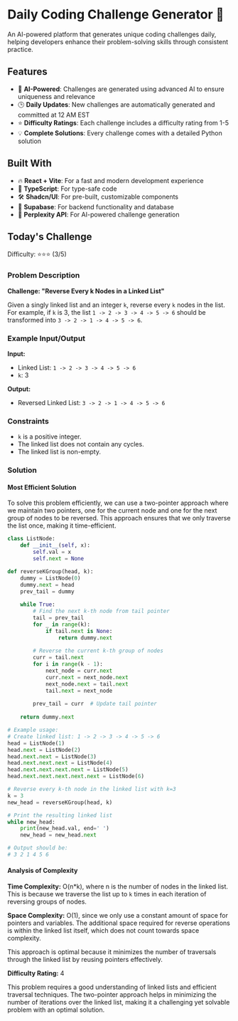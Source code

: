 # Daily Coding Challenge Generator 🚀

An AI-powered platform that generates unique coding challenges daily, helping developers enhance their problem-solving skills through consistent practice.

## Features

- 🤖 **AI-Powered**: Challenges are generated using advanced AI to ensure uniqueness and relevance
- 🕒 **Daily Updates**: New challenges are automatically generated and committed at 12 AM EST
- ⭐ **Difficulty Ratings**: Each challenge includes a difficulty rating from 1-5
- 💡 **Complete Solutions**: Every challenge comes with a detailed Python solution

## Built With

- 🔥 **React + Vite**: For a fast and modern development experience
- 🔷 **TypeScript**: For type-safe code
- 🛠️ **Shadcn/UI**: For pre-built, customizable components
- 🔌 **Supabase**: For backend functionality and database
- 🤖 **Perplexity API**: For AI-powered challenge generation

## Today's Challenge

Difficulty: ⭐⭐⭐ (3/5)

### Problem Description

**Challenge: "Reverse Every k Nodes in a Linked List"**

Given a singly linked list and an integer `k`, reverse every `k` nodes in the list. For example, if `k` is 3, the list `1 -> 2 -> 3 -> 4 -> 5 -> 6` should be transformed into `3 -> 2 -> 1 -> 4 -> 5 -> 6`.

### Example Input/Output

**Input:**
- Linked List: `1 -> 2 -> 3 -> 4 -> 5 -> 6`
- `k`: 3

**Output:**
- Reversed Linked List: `3 -> 2 -> 1 -> 4 -> 5 -> 6`

### Constraints

- `k` is a positive integer.
- The linked list does not contain any cycles.
- The linked list is non-empty.

### Solution

#### Most Efficient Solution

To solve this problem efficiently, we can use a two-pointer approach where we maintain two pointers, one for the current node and one for the next group of nodes to be reversed. This approach ensures that we only traverse the list once, making it time-efficient.

```python
class ListNode:
    def __init__(self, x):
        self.val = x
        self.next = None

def reverseKGroup(head, k):
    dummy = ListNode(0)
    dummy.next = head
    prev_tail = dummy
    
    while True:
        # Find the next k-th node from tail pointer
        tail = prev_tail
        for _ in range(k):
            if tail.next is None:
                return dummy.next
        
        # Reverse the current k-th group of nodes
        curr = tail.next
        for i in range(k - 1):
            next_node = curr.next
            curr.next = next_node.next
            next_node.next = tail.next
            tail.next = next_node
        
        prev_tail = curr  # Update tail pointer
    
    return dummy.next

# Example usage:
# Create linked list: 1 -> 2 -> 3 -> 4 -> 5 -> 6
head = ListNode(1)
head.next = ListNode(2)
head.next.next = ListNode(3)
head.next.next.next = ListNode(4)
head.next.next.next.next = ListNode(5)
head.next.next.next.next.next = ListNode(6)

# Reverse every k-th node in the linked list with k=3
k = 3
new_head = reverseKGroup(head, k)

# Print the resulting linked list
while new_head:
    print(new_head.val, end=' ')
    new_head = new_head.next

# Output should be:
# 3 2 1 4 5 6
```

#### Analysis of Complexity

**Time Complexity:** O(n*k), where n is the number of nodes in the linked list. This is because we traverse the list up to `k` times in each iteration of reversing groups of nodes.

**Space Complexity:** O(1), since we only use a constant amount of space for pointers and variables. The additional space required for reverse operations is within the linked list itself, which does not count towards space complexity.

This approach is optimal because it minimizes the number of traversals through the linked list by reusing pointers effectively.

**Difficulty Rating:** 4

This problem requires a good understanding of linked lists and efficient traversal techniques. The two-pointer approach helps in minimizing the number of iterations over the linked list, making it a challenging yet solvable problem with an optimal solution.